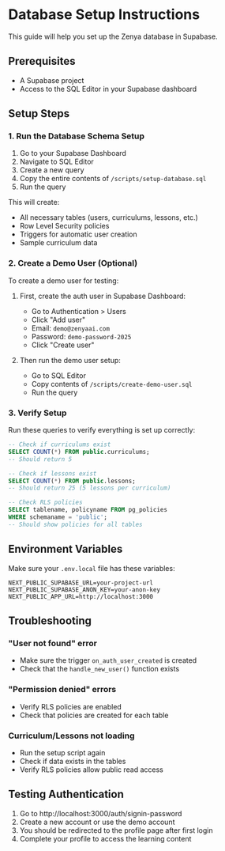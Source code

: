 # Database Setup Instructions

This guide will help you set up the Zenya database in Supabase.

## Prerequisites
- A Supabase project
- Access to the SQL Editor in your Supabase dashboard

## Setup Steps

### 1. Run the Database Schema Setup

1. Go to your Supabase Dashboard
2. Navigate to SQL Editor
3. Create a new query
4. Copy the entire contents of `/scripts/setup-database.sql`
5. Run the query

This will create:
- All necessary tables (users, curriculums, lessons, etc.)
- Row Level Security policies
- Triggers for automatic user creation
- Sample curriculum data

### 2. Create a Demo User (Optional)

To create a demo user for testing:

1. First, create the auth user in Supabase Dashboard:
   - Go to Authentication > Users
   - Click "Add user"
   - Email: `demo@zenyaai.com`
   - Password: `demo-password-2025`
   - Click "Create user"

2. Then run the demo user setup:
   - Go to SQL Editor
   - Copy contents of `/scripts/create-demo-user.sql`
   - Run the query

### 3. Verify Setup

Run these queries to verify everything is set up correctly:

```sql
-- Check if curriculums exist
SELECT COUNT(*) FROM public.curriculums;
-- Should return 5

-- Check if lessons exist
SELECT COUNT(*) FROM public.lessons;
-- Should return 25 (5 lessons per curriculum)

-- Check RLS policies
SELECT tablename, policyname FROM pg_policies 
WHERE schemaname = 'public';
-- Should show policies for all tables
```

## Environment Variables

Make sure your `.env.local` file has these variables:

```
NEXT_PUBLIC_SUPABASE_URL=your-project-url
NEXT_PUBLIC_SUPABASE_ANON_KEY=your-anon-key
NEXT_PUBLIC_APP_URL=http://localhost:3000
```

## Troubleshooting

### "User not found" error
- Make sure the trigger `on_auth_user_created` is created
- Check that the `handle_new_user()` function exists

### "Permission denied" errors
- Verify RLS policies are enabled
- Check that policies are created for each table

### Curriculum/Lessons not loading
- Run the setup script again
- Check if data exists in the tables
- Verify RLS policies allow public read access

## Testing Authentication

1. Go to http://localhost:3000/auth/signin-password
2. Create a new account or use the demo account
3. You should be redirected to the profile page after first login
4. Complete your profile to access the learning content